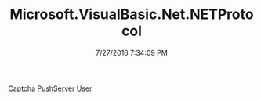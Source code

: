 ﻿---
title: Microsoft.VisualBasic.Net.NETProtocol
date: 7/27/2016 7:34:09 PM
---

[Captcha](T-Microsoft.VisualBasic.Net.NETProtocol.Captcha.html)
[PushServer](T-Microsoft.VisualBasic.Net.NETProtocol.PushServer.html)
[User](T-Microsoft.VisualBasic.Net.NETProtocol.User.html)
